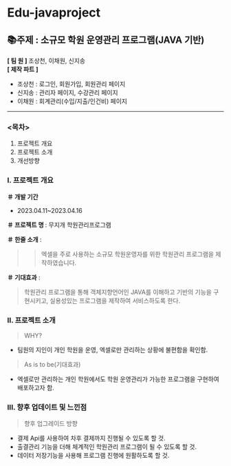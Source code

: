 # Edu-javaproject

## 📚주제 : 소규모 학원 운영관리 프로그램(JAVA 기반)
<strong> [ 팀 원 ] </strong>
조상천, 이채원, 신지송 <br>
<strong> [ 제작 파트 ] </strong> <br>
  * 조상천 : 로그인, 회원가입, 회원관리 페이지 <br>
  * 신지송 : 관리자 페이지, 수강관리 페이지 <br>
  * 이채원 : 회계관리(수입/지출/인건비) 페이지
<hr> 

### <목차>
1. 프로젝트 개요
2. 프로젝트 소개
3. 개선방향

<h3>Ⅰ. 프로젝트 개요 </h3>

<strong> ＃ 개발 기간 </strong> <br>
- 2023.04.11~2023.04.16

<strong> ＃ 프로젝트 명 </strong> : 무지개 학원관리프로그램

<strong> ＃ 한줄 소개</strong> : 
>> 엑셀을 주로 사용하는 소규모 학원운영자를 위한 학원관리 프로그램을 제작하였습니다.

<strong> ＃ 기대효과</strong> : 
> 학원관리 프로그램을 통해 객체지향언어인 JAVA를 이해하고 기반의 기능을 구현시키고, 실용성있는 프로그램을 제작하여 서비스하도록 한다.

<h3> Ⅱ. 프로젝트 소개 </h3>

> WHY? 
 - 팀원의 지인이 개인 학원을 운영, 엑셀로만 관리하는 상황에 불편함을 확인함.
 
> As is to be(기대효과)
  - 엑셀로만 관리하는 개인 학원에서도 학원 운영관리가 가능한 프로그램을 구현하여 배포하고자 함.
  
  
<h3> III. 향후 업데이트 및 느낀점 </h3>  
  
 > 향후 업그레이드 방향
  - 결제 Api를 사용하여 차후 결제까지 진행될 수 있도록 할 것.
  - 출결관리 기능을 더해 체계적인 학원관리 프로그램이 될 수 있도록 할 것.
  - 데이터 저장기능을 사용해 프로그램 진행에 원활하도록 할 것.

